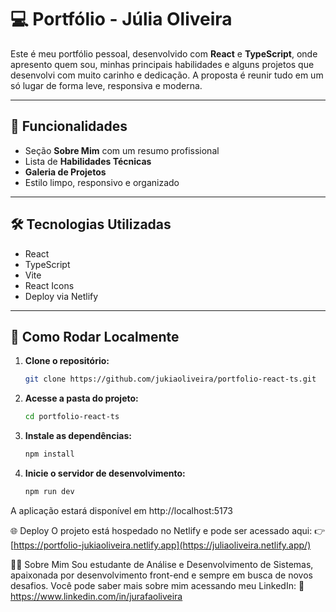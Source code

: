 # 💻 Portfólio - Júlia Oliveira

Este é meu portfólio pessoal, desenvolvido com **React** e **TypeScript**, onde apresento quem sou, minhas principais habilidades e alguns projetos que desenvolvi com muito carinho e dedicação. A proposta é reunir tudo em um só lugar de forma leve, responsiva e moderna.

---

## 🌟 Funcionalidades

- Seção **Sobre Mim** com um resumo profissional
- Lista de **Habilidades Técnicas**
- **Galeria de Projetos**
- Estilo limpo, responsivo e organizado

---

## 🛠️ Tecnologias Utilizadas

- React
- TypeScript
- Vite
- React Icons
- Deploy via Netlify

---

## 🚀 Como Rodar Localmente

1. **Clone o repositório:**
   ```sh
   git clone https://github.com/jukiaoliveira/portfolio-react-ts.git

2. **Acesse a pasta do projeto:**
    ```sh
   cd portfolio-react-ts

4. **Instale as dependências:**
    ```sh
   npm install

6. **Inicie o servidor de desenvolvimento:**
    ```sh
   npm run dev

 A aplicação estará disponível em http://localhost:5173

 🌐 Deploy
O projeto está hospedado no Netlify e pode ser acessado aqui:
👉 [https://portfolio-jukiaoliveira.netlify.app](https://juliaoliveira.netlify.app/)

🙋‍♀️ Sobre Mim
Sou estudante de Análise e Desenvolvimento de Sistemas, apaixonada por desenvolvimento front-end e sempre em busca de novos desafios.
Você pode saber mais sobre mim acessando meu LinkedIn:
🔗 https://www.linkedin.com/in/jurafaoliveira

